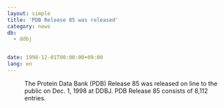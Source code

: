 ```yaml
---
layout: simple
title: 'PDB Release 85 was released'
category: news
db:
  - ddbj


date: 1998-12-01T00:00:00+09:00
lang: en
---
```


<dd>The Protein Data Bank (PDB) Release 85 was released on line to the public on Dec. 1, 1998 at DDBJ. PDB Release 85 consists of 8,112 entries.</dd>
